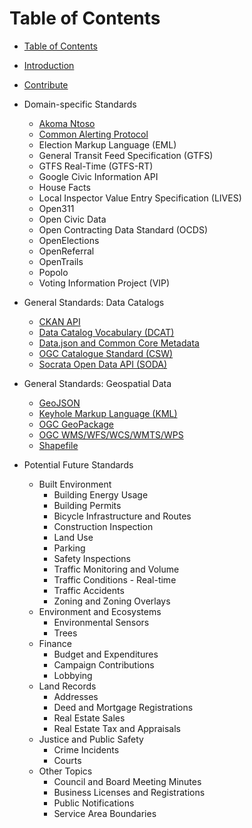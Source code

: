 # Table of Contents

* [Table of Contents](SUMMARY.md)
* [Introduction](README.md)
* [Contribute](contribute.md)


* Domain-specific Standards
  * [Akoma Ntoso](standards/akoma_ntoso.md)
  * [Common Alerting Protocol](standards/common_alerting_protocol.md)
  * Election Markup Language (EML)
  * General Transit Feed Specification (GTFS)
  * GTFS Real-Time (GTFS-RT)
  * Google Civic Information API
  * House Facts
  * Local Inspector Value Entry Specification (LIVES)
  * Open311
  * Open Civic Data
  * Open Contracting Data Standard (OCDS)
  * OpenElections
  * OpenReferral
  * OpenTrails
  * Popolo
  * Voting Information Project (VIP)


* General Standards: Data Catalogs
  * [CKAN API](standards/ckan_api.md)
  * [Data Catalog Vocabulary (DCAT)](standards/data_catalog_vocabulary_dcat.md)
  * [Data.json and Common Core Metadata](standards/datajson_common_core_metadata.md)
  * [OGC Catalogue Standard (CSW)](standards/ogc_catalogue_standard_csw.md)
  * [Socrata Open Data API (SODA)](standards/socrata_open_data_api_soda.md)


* General Standards: Geospatial Data
  * [GeoJSON](standards/geojson.md)
  * [Keyhole Markup Language (KML)](standards/keyhole_markup_language_kml.md)
  * [OGC GeoPackage](standards/ogc_geopackage.md)
  * [OGC WMS/WFS/WCS/WMTS/WPS](standards/ogc_wms-wfs-wcs-wmts-wps.md)
  * [Shapefile](standards/shapefile.md)


* Potential Future Standards
  * Built Environment
     * Building Energy Usage
     * Building Permits
     * Bicycle Infrastructure and Routes
     * Construction Inspection
     * Land Use
     * Parking
     * Safety Inspections
     * Traffic Monitoring and Volume
     * Traffic Conditions - Real-time
     * Traffic Accidents
     * Zoning and Zoning Overlays
  * Environment and Ecosystems
     * Environmental Sensors
     * Trees
  * Finance
     * Budget and Expenditures
     * Campaign Contributions
     * Lobbying
  * Land Records
     * Addresses
     * Deed and Mortgage Registrations
     * Real Estate Sales
     * Real Estate Tax and Appraisals
  * Justice and Public Safety
     * Crime Incidents
     * Courts
  * Other Topics
     * Council and Board Meeting Minutes
     * Business Licenses and Registrations
     * Public Notifications
     * Service Area Boundaries

